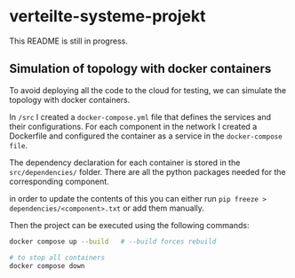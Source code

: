 # verteilte-systeme-projekt

This README is still in progress.


## Simulation of topology with docker containers
To avoid deploying all the code to the cloud for testing, we can simulate the topology with docker containers.

In `/src` I created a `docker-compose.yml` file that defines the services and their configurations.
For each component in the network I created a Dockerfile and configured the container as a service in the `docker-compose file`. 

The dependency declaration for each container is stored in the `src/dependencies/` folder. There are all the python packages needed for the corresponding component.

in order to update the contents of this you can either run `pip freeze > dependencies/<component>.txt` or add them manually. 

Then the project can be executed using the following commands: 

```bash
docker compose up --build   # --build forces rebuild

# to stop all containers
docker compose down
``` 